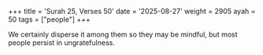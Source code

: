 +++
title = 'Surah 25, Verses 50'
date = '2025-08-27'
weight = 2905
ayah = 50
tags = ["people"]
+++

We certainly disperse it among them so they may be mindful, but most people persist in ungratefulness.